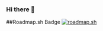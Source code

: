 ### Hi there 👋

##Roadmap.sh Badge
<a href="https://roadmap.sh"><img src="https://api.roadmap.sh/v1-badge/tall/64b2aba25f038d81eeb6db37?variant=dark" alt="roadmap.sh"/></a>
<!--
**Tamlica/Tamlica** is a ✨ _special_ ✨ repository because its `README.md` (this file) appears on your GitHub profile.

Here are some ideas to get you started:

- 🔭 I’m currently working on ...
- 🌱 I’m currently learning ...
- 👯 I’m looking to collaborate on ...
- 🤔 I’m looking for help with ...
- 💬 Ask me about ...
- 📫 How to reach me: ...
- 😄 Pronouns: ...
- ⚡ Fun fact: ...
-->
